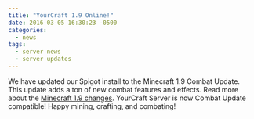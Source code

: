 ```yaml
---
title: "YourCraft 1.9 Online!"
date: 2016-03-05 16:30:23 -0500
categories:
  - news
tags:
  - server news
  - server updates
---
```


We have updated our Spigot install to the Minecraft 1.9 Combat Update. This update adds a ton of new combat features and effects. Read more about the [Minecraft 1.9 changes](/news/minecraft-19-combat-update-released). YourCraft Server is now Combat Update compatible! Happy mining, crafting, and combating!